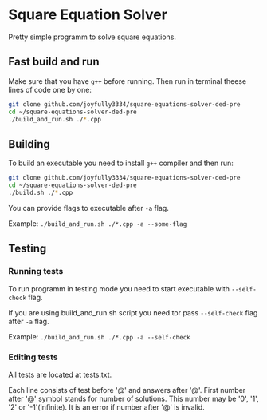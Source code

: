 # Square Equation Solver

Pretty simple programm to solve square equations.

## Fast build and run

Make sure that you have `g++` before running.
Then run in terminal theese lines of code one by one:

```bash
git clone github.com/joyfully3334/square-equations-solver-ded-pre
cd ~/square-equations-solver-ded-pre
./build_and_run.sh ./*.cpp
```

## Building

To build an executable you need to install `g++` compiler and then run:

```bash
git clone github.com/joyfully3334/square-equations-solver-ded-pre
cd ~/square-equations-solver-ded-pre
./build.sh ./*.cpp
```

You can provide flags to executable after `-a` flag.

Example: `./build_and_run.sh ./*.cpp -a --some-flag`

## Testing

### Running tests

To run programm in testing mode you need to
start executable with `--self-check` flag.

If you are using build_and_run.sh script you need
tor pass `--self-check` flag after `-a` flag.

Example: `./build_and_run.sh ./*.cpp -a --self-check`

### Editing tests

All tests are located at tests.txt.

Each line consists of test before '@' and answers after '@'.
First number after '@' symbol stands for number of solutions.
This number may be '0', '1', '2' or '-1'(infinite).
It is an error if number after '@' is invalid.
